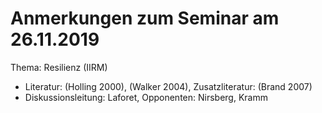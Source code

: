 # Anmerkungen zum Seminar am 26.11.2019

Thema: Resilienz (IIRM)
* Literatur: (Holling 2000), (Walker 2004), Zusatzliteratur: (Brand 2007)  
* Diskussionsleitung: Laforet, Opponenten: Nirsberg, Kramm